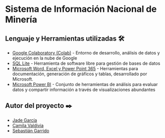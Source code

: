 # Sistema de Información Nacional de Minería


## Lenguaje y Herramientas utilizadas 🛠️

* [Google Colaboratory (Colab)](https://colab.research.google.com/) - Entorno de desarrollo, análisis de datos y ejecución en la nube de Google
* [SQL Lite](https://sqliteonline.com/) - Herramienta de software libre para gestión de bases de datos
* [Microsoft Word, Excel y Power Point 365](https://www.office.com/) - Herramientas para documentación, generación de gráficos y tablas, desarrollado por Microsoft.
* [Microsoft Power BI](https://powerbi.microsoft.com/es-es/) - Conjunto de herramientas de análisis para evaluar datos y compartir información a través de visualizaciones abundantes


## Autor del proyecto ✒️

* [Jade García](https://www.linkedin.com/in/jade-garcia-/)
* [Camila Valdivia](https://www.linkedin.com/in/camila-valdivia-rojas/) 
* [Sebastián Garrido](https://cl.linkedin.com/in/sebastian-alejandro-garrido-valenzuela-a16120204)
